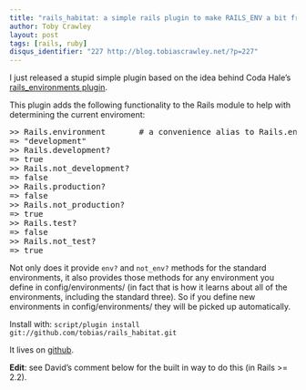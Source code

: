 ```yaml
---
title: "rails_habitat: a simple rails plugin to make RAILS_ENV a bit friendlier"
author: Toby Crawley
layout: post
tags: [rails, ruby]
disqus_identifier: "227 http://blog.tobiascrawley.net/?p=227"
---
```



<div class="padding">

</div><!-- end .padding -->
<div class="border-gray"></div>
<div class="padding">

<p>I just released a stupid simple plugin based on the idea behind Coda Hale&#x2019;s <a href="http://blog.codahale.com/2006/04/09/rails-environments-a-plugin-for-well-rails/">rails_environments plugin</a>.</p>

<p>This plugin adds the following functionality to the Rails module to help with determining the current enviroment:</p>



<pre>
&gt;&gt; Rails.environment       # a convenience alias to Rails.env
=&gt; "development"
&gt;&gt; Rails.development?
=&gt; true
&gt;&gt; Rails.not_development?
=&gt; false
&gt;&gt; Rails.production?
=&gt; false
&gt;&gt; Rails.not_production?
=&gt; true
&gt;&gt; Rails.test?
=&gt; false
&gt;&gt; Rails.not_test?
=&gt; true
</pre>



<p>Not only does it provide <code>env?</code> and <code>not_env?</code> methods for the standard environments, it also provides those methods for any environment you define in config/environments/ (in fact that is how it learns about all of the environments, including the standard three). So if you define new environments in config/environments/ they will be picked up automatically. </p>

<p>Install with: <code>script/plugin install git://github.com/tobias/rails_habitat.git</code></p>

<p>It lives on <a href="http://github.com/tobias/rails_habitat">github</a>.</p>

<p><strong>Edit</strong>: see David&#x2019;s comment below for the built in way to do this (in Rails &gt;= 2.2).</p>				


<!-- end .postmetadata -->












</div><!-- end .padding -->

